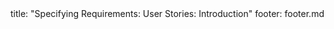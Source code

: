 <frontmatter>
title: "Specifying Requirements: User Stories: Introduction"
footer: footer.md
</frontmatter>

<include src="unit-inPage-asFlat.md" boilerplate />